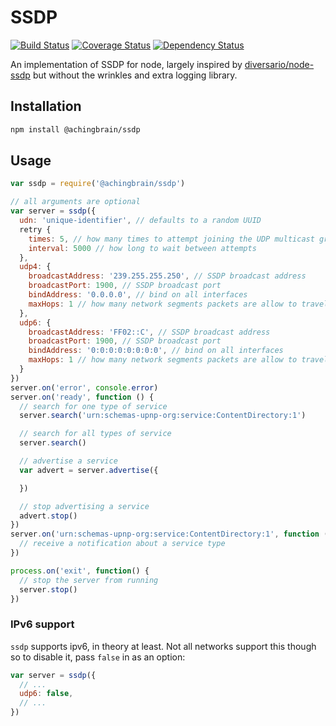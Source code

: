 # SSDP

[![Build Status](https://travis-ci.org/achingbrain/ssdp.svg?branch=master)](https://travis-ci.org/achingbrain/ssdp)
[![Coverage Status](https://img.shields.io/coveralls/achingbrain/node-ssdp.svg)](https://coveralls.io/r/achingbrain/ssdp?branch=master)
[![Dependency Status](https://david-dm.org/achingbrain/node-ssdp.png)](https://david-dm.org/achingbrain/ssdp)

An implementation of SSDP for node, largely inspired by [diversario/node-ssdp](https://github.com/diversario/node-ssdp) but without the wrinkles and extra logging library.

## Installation

```sh
npm install @achingbrain/ssdp
```

## Usage

```javascript
var ssdp = require('@achingbrain/ssdp')

// all arguments are optional
var server = ssdp({
  udn: 'unique-identifier', // defaults to a random UUID
  retry {
    times: 5, // how many times to attempt joining the UDP multicast group
    interval: 5000 // how long to wait between attempts
  },
  udp4: {
    broadcastAddress: '239.255.255.250', // SSDP broadcast address
    broadcastPort: 1900, // SSDP broadcast port
    bindAddress: '0.0.0.0', // bind on all interfaces
    maxHops: 1 // how many network segments packets are allow to travel through (UDP TTL)
  },
  udp6: {
    broadcastAddress: 'FF02::C', // SSDP broadcast address
    broadcastPort: 1900, // SSDP broadcast port
    bindAddress: '0:0:0:0:0:0:0:0', // bind on all interfaces
    maxHops: 1 // how many network segments packets are allow to travel through (UDP TTL)
  }
})
server.on('error', console.error)
server.on('ready', function () {
  // search for one type of service
  server.search('urn:schemas-upnp-org:service:ContentDirectory:1')

  // search for all types of service
  server.search()

  // advertise a service
  var advert = server.advertise({

  })

  // stop advertising a service
  advert.stop()
})
server.on('urn:schemas-upnp-org:service:ContentDirectory:1', function (service) {
  // receive a notification about a service type
})

process.on('exit', function() {
  // stop the server from running
  server.stop()
})
```

### IPv6 support

`ssdp` supports ipv6, in theory at least.  Not all networks support this though so to disable it, pass `false` in as an option:

```javascript
var server = ssdp({
  // ...
  udp6: false,
  // ...
})
```
